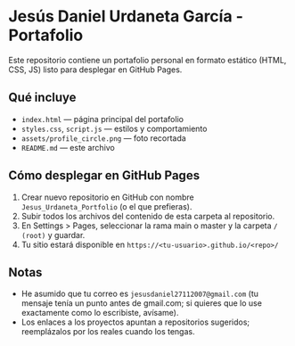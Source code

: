 # Jesús Daniel Urdaneta García - Portafolio

Este repositorio contiene un portafolio personal en formato estático (HTML, CSS, JS) listo para desplegar en GitHub Pages.

## Qué incluye
- `index.html` — página principal del portafolio
- `styles.css`, `script.js` — estilos y comportamiento
- `assets/profile_circle.png` — foto recortada
- `README.md` — este archivo

## Cómo desplegar en GitHub Pages
1. Crear nuevo repositorio en GitHub con nombre `Jesus_Urdaneta_Portfolio` (o el que prefieras).
2. Subir todos los archivos del contenido de esta carpeta al repositorio.
3. En Settings > Pages, seleccionar la rama main o master y la carpeta `/ (root)` y guardar.
4. Tu sitio estará disponible en `https://<tu-usuario>.github.io/<repo>/`

## Notas
- He asumido que tu correo es `jesusdaniel27112007@gmail.com` (tu mensaje tenía un punto antes de gmail.com; si quieres que lo use exactamente como lo escribiste, avísame).
- Los enlaces a los proyectos apuntan a repositorios sugeridos; reemplázalos por los reales cuando los tengas.
